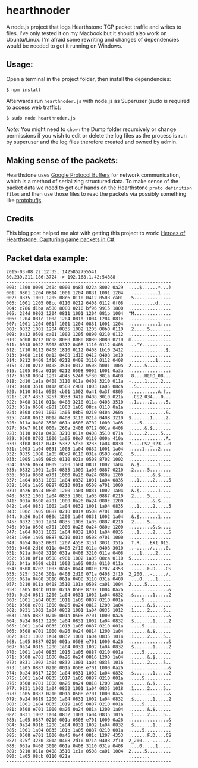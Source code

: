 # hearthnoder

A node.js project that logs Hearthstone TCP packet traffic and writes to files. I've only tested it on my Macbook but it should also work on Ubuntu/Linux. I'm afraid some rewriting and changes of dependencies would be needed to get it running on Windows.

## Usage:

Open a terminal in the project folder, then install the dependencies:

	$ npm install

Afterwards run `hearthnoder.js` with node.js as Superuser (sudo is required to access web traffic):

	$ sudo node hearthnoder.js

*Note:* You might need to `chown` the Dump folder recursively or change permissions if you wish to edit or delete the log files as the process is run by superuser and the log files therefore created and owned by admin.

## Making sense of the packets:

Hearthstone uses [Google Protocol Buffers](https://developers.google.com/protocol-buffers/) for network communication, which is a method of serializing structured data. To make sense of the packet data we need to get our hands on the Hearthstone `proto definition files` and then use those files to read the packets via possibly something like [protobufjs](https://www.npmjs.com/package/protobufjs).

## Credits

This blog post helped me alot with getting this project to work: [Heroes of Hearthstone: Capturing game packets in C#](http://www.theforce.dk/hearthstone/).

## Packet data example:

	2015-03-08 22:12:35, 1425852755541
	80.239.211.186:3724 -> 192.168.1.42:54888
	--------------------------------------------------------------
	000: 1300 0000 240c 0000 0a83 022a 8002 0a29  ....$......*...)
	001: 0801 1204 0814 1001 1204 0831 1001 1204  ...........1....
	002: 0835 1001 1205 08c6 0110 0412 0508 ca01  .5..............
	003: 1001 1205 08cc 0110 0212 6408 0112 0f08  ..........d.....
	004: c786 d1ba a580 8080 0210 bf96 9915 1800  ................
	005: 224d 0802 1204 0811 1001 1204 081b 1004  "M..............
	006: 1204 081c 100a 1204 081d 1004 1204 081e  ................
	007: 1001 1204 081f 1001 1204 0831 1001 1204  ...........1....
	008: 0832 1001 1204 0835 1002 1205 08b0 0110  .2.....5........
	009: 0a12 0508 ca01 1002 1205 0890 0210 0112  ................
	010: 6d08 0212 0c08 8080 8080 8080 8080 0210  m...............
	011: 0018 0022 5908 0312 0408 1110 0112 0408  ..."Y...........
	012: 1710 0112 0408 1810 0112 0408 1b10 2412  ..............$.
	013: 0408 1c10 0a12 0408 1d10 0412 0408 1e10  ................
	014: 0212 0408 1f10 0212 0408 3110 0112 0408  ..........1.....
	015: 3210 0212 0408 3510 0312 0508 b001 100a  2.....5.........
	016: 1205 08ca 0110 0212 0508 9002 1001 0a3a  ...............:
	017: 0a38 0804 1207 4845 524f 5f30 381a 0408  .8....HERO_08...
	018: 2d10 1e1a 0408 3110 011a 0408 3210 011a  -.....1.....2...
	019: 0408 3510 041a 0508 c901 1003 1a05 08ca  ..5.............
	020: 0110 031a 0508 cb01 1002 0a41 0a3f 0805  ...........A.?..
	021: 1207 4353 325f 3033 341a 0408 3010 021a  ..CS2_034...0...
	022: 0408 3110 011a 0408 3210 011a 0408 3510  ..1.....2.....5.
	023: 051a 0508 c901 1003 1a05 08ca 0110 0a1a  ................
	024: 0508 cb01 1002 1a05 08b9 0210 040a 260a  ..............&.
	025: 2408 0612 001a 0408 3110 021a 0408 3210  $.......1.....2.
	026: 011a 0408 3510 061a 0508 8702 1000 1a05  ....5...........
	027: 08e7 0110 000a 260a 2408 0712 001a 0408  ......&.$.......
	028: 3110 021a 0408 3210 011a 0408 3510 071a  1.....2.....5...
	029: 0508 8702 1000 1a05 08e7 0110 000a 410a  ..............A.
	030: 3f08 0812 0743 5332 5f30 3233 1a04 0830  ?....CS2_023...0
	031: 1003 1a04 0831 1003 1a04 0832 1001 1a04  .....1.....2....
	032: 0835 1008 1a05 08c9 0110 031a 0508 ca01  .5..............
	033: 1005 1a05 08cb 0110 021a 0508 8702 1002  ................
	034: 0a26 0a24 0809 1200 1a04 0831 1002 1a04  .&.$.......1....
	035: 0832 1001 1a04 0835 1009 1a05 0887 0210  .2.....5........
	036: 001a 0508 e701 1000 0a26 0a24 080a 1200  .........&.$....
	037: 1a04 0831 1002 1a04 0832 1001 1a04 0835  ...1.....2.....5
	038: 100a 1a05 0887 0210 001a 0508 e701 1000  ................
	039: 0a26 0a24 080b 1200 1a04 0831 1002 1a04  .&.$.......1....
	040: 0832 1001 1a04 0835 100b 1a05 0887 0210  .2.....5........
	041: 001a 0508 e701 1000 0a26 0a24 080c 1200  .........&.$....
	042: 1a04 0831 1002 1a04 0832 1001 1a04 0835  ...1.....2.....5
	043: 100c 1a05 0887 0210 001a 0508 e701 1000  ................
	044: 0a26 0a24 080d 1200 1a04 0831 1002 1a04  .&.$.......1....
	045: 0832 1001 1a04 0835 100d 1a05 0887 0210  .2.....5........
	046: 001a 0508 e701 1000 0a26 0a24 080e 1200  .........&.$....
	047: 1a04 0831 1002 1a04 0832 1001 1a04 0835  ...1.....2.....5
	048: 100e 1a05 0887 0210 001a 0508 e701 1000  ................
	049: 0a54 0a52 080f 1207 4558 315f 3031 351a  .T.R....EX1_015.
	050: 0408 2d10 011a 0408 2f10 011a 0408 3010  ..-...../.....0.
	051: 021a 0408 3110 031a 0408 3210 011a 0408  ....1.....2.....
	052: 3510 0f1a 0508 c901 1002 1a05 08ca 0110  5...............
	053: 041a 0508 cb01 1002 1a05 08da 0110 011a  ................
	054: 0508 8702 1003 0a46 0a44 0810 1207 4353  .......F.D....CS
	055: 325f 3230 301a 0408 2d10 071a 0408 2f10  2_200...-...../.
	056: 061a 0408 3010 061a 0408 3110 031a 0408  ....0.....1.....
	057: 3210 011a 0408 3510 101a 0508 ca01 1004  2.....5.........
	058: 1a05 08cb 0110 021a 0508 8702 1004 0a26  ...............&
	059: 0a24 0811 1200 1a04 0831 1002 1a04 0832  .$.......1.....2
	060: 1001 1a04 0835 1011 1a05 0887 0210 001a  .....5..........
	061: 0508 e701 1000 0a26 0a24 0812 1200 1a04  .......&.$......
	062: 0831 1002 1a04 0832 1001 1a04 0835 1012  .1.....2.....5..
	063: 1a05 0887 0210 001a 0508 e701 1000 0a26  ...............&
	064: 0a24 0813 1200 1a04 0831 1002 1a04 0832  .$.......1.....2
	065: 1001 1a04 0835 1013 1a05 0887 0210 001a  .....5..........
	066: 0508 e701 1000 0a26 0a24 0814 1200 1a04  .......&.$......
	067: 0831 1002 1a04 0832 1001 1a04 0835 1014  .1.....2.....5..
	068: 1a05 0887 0210 001a 0508 e701 1000 0a26  ...............&
	069: 0a24 0815 1200 1a04 0831 1002 1a04 0832  .$.......1.....2
	070: 1001 1a04 0835 1015 1a05 0887 0210 001a  .....5..........
	071: 0508 e701 1000 0a26 0a24 0816 1200 1a04  .......&.$......
	072: 0831 1002 1a04 0832 1001 1a04 0835 1016  .1.....2.....5..
	073: 1a05 0887 0210 001a 0508 e701 1000 0a26  ...............&
	074: 0a24 0817 1200 1a04 0831 1002 1a04 0832  .$.......1.....2
	075: 1001 1a04 0835 1017 1a05 0887 0210 001a  .....5..........
	076: 0508 e701 1000 0a26 0a24 0818 1200 1a04  .......&.$......
	077: 0831 1002 1a04 0832 1001 1a04 0835 1018  .1.....2.....5..
	078: 1a05 0887 0210 001a 0508 e701 1000 0a26  ...............&
	079: 0a24 0819 1200 1a04 0831 1002 1a04 0832  .$.......1.....2
	080: 1001 1a04 0835 1019 1a05 0887 0210 001a  .....5..........
	081: 0508 e701 1000 0a26 0a24 081a 1200 1a04  .......&.$......
	082: 0831 1002 1a04 0832 1001 1a04 0835 101a  .1.....2.....5..
	083: 1a05 0887 0210 001a 0508 e701 1000 0a26  ...............&
	084: 0a24 081b 1200 1a04 0831 1002 1a04 0832  .$.......1.....2
	085: 1001 1a04 0835 101b 1a05 0887 0210 001a  .....5..........
	086: 0508 e701 1000 0a46 0a44 081c 1207 4353  .......F.D....CS
	087: 325f 3230 301a 0408 2d10 071a 0408 2f10  2_200...-...../.
	088: 061a 0408 3010 061a 0408 3110 031a 0408  ....0.....1.....
	089: 3210 011a 0408 3510 1c1a 0508 ca01 1004  2.....5.........
	090: 1a05 08cb 0110 021a                      ........
	--------------------------------------------------------------
